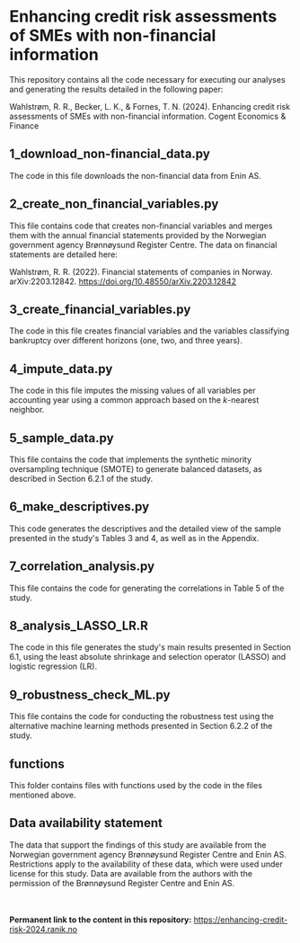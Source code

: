 # Enhancing credit risk assessments of SMEs with non-financial information
This repository contains all the code necessary for executing our analyses and generating the results detailed in the following paper:

Wahlstrøm, R. R., Becker, L. K., & Fornes, T. N. (2024). Enhancing credit risk assessments of SMEs with non-financial information. Cogent Economics & Finance

## 1_download_non-financial_data.py
The code in this file downloads the non-financial data from Enin AS.

## 2_create_non_financial_variables.py
This file contains code that creates non-financial variables and merges them with the annual financial statements provided by the Norwegian government agency Brønnøysund Register Centre. The data on financial statements are detailed here:

Wahlstrøm, R. R. (2022). Financial statements of companies in Norway. arXiv:2203.12842. https://doi.org/10.48550/arXiv.2203.12842

## 3_create_financial_variables.py
The code in this file creates financial variables and the variables classifying bankruptcy over different horizons (one, two, and three years).

## 4_impute_data.py
The code in this file imputes the missing values of all variables per accounting year using a common approach based on the *k*-nearest neighbor.

## 5_sample_data.py
This file contains the code that implements the synthetic minority oversampling technique (SMOTE) to generate balanced datasets, as described in Section 6.2.1 of the study.

## 6_make_descriptives.py
This code generates the descriptives and the detailed view of the sample presented in the study's Tables 3 and 4, as well as in the Appendix.

## 7_correlation_analysis.py
This file contains the code for generating the correlations in Table 5 of the study.

## 8_analysis_LASSO_LR.R
The code in this file generates the study's main results presented in Section 6.1, using the least absolute shrinkage and selection operator (LASSO) and logistic regression (LR).

## 9_robustness_check_ML.py
This file contains the code for conducting the robustness test using the alternative machine learning methods presented in Section 6.2.2 of the study.

## functions
This folder contains files with functions used by the code in the files mentioned above.

## Data availability statement
The data that support the findings of this study are available from the Norwegian government agency Brønnøysund Register Centre and Enin AS. Restrictions apply to the availability of these data, which were used under license for this study. Data are available from the authors with the permission of the Brønnøysund Register Centre and Enin AS.


<br/><br/>
**Permanent link to the content in this repository:** https://enhancing-credit-risk-2024.ranik.no

